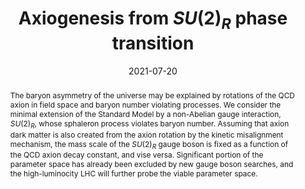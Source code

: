 ---
title: "Axiogenesis from $SU(2)_R$ phase transition"
authors:
- Keisuke Harigaya
- admin
date: "2021-07-20"
doi: "10.1007/JHEP10(2021)022"

# Schedule page publish date (NOT publication's date).
publishDate: "2021-10-04"

# Publication type.
# Legend: 0 = Uncategorized; 1 = Conference paper; 2 = Journal article;
# 3 = Preprint / Working Paper; 4 = Report; 5 = Book; 6 = Book section;
# 7 = Thesis; 8 = Patent
# publication_types: ["2"]

# Publication name and optional abbreviated publication name.
publication: "Journal of High Energy Physics"
publication_short: "JHEP"

abstract: The baryon asymmetry of the universe may be explained by rotations of the QCD axion in field space and baryon number violating processes. We consider the minimal extension of the Standard Model by a non-Abelian gauge interaction, $SU(2)_R$, whose sphaleron process violates baryon number. Assuming that axion dark matter is also created from the axion rotation by the kinetic misalignment mechanism, the mass scale of the $SU(2)_R$ gauge boson is fixed as a function of the QCD axion decay constant, and vise versa. Significant portion of the parameter space has already been excluded by new gauge boson searches, and the high-luminocity LHC will further probe the viable parameter space.

# Summary. An optional shortened abstract.
summary: Axion rotation has been recently proposed to be a possible source of baryogenesis, i.e. 'axiogenesis'. This mechanism, however, cannot account for the observed number of axion dark matter abundance and baryon asymmetry simultaneously in minimal SM + axion. In this paper, we propose a possibility where axiogenesis can be compatible with axion dark matter.

tags:
- electroweak phase transition
- axion
- axion rotation
- axiogenesis
- left-right symmetry
featured: true

links:
- name: arXiv
  url: https://arxiv.org/abs/2107.09679
url_pdf: https://arxiv.org/pdf/2107.09679.pdf
# url_code: 'https://github.com/wowchemy/wowchemy-hugo-themes'
# url_dataset: '#'
# url_poster: '#'
# url_project: ''
# url_slides: ''
# url_source: ''
# url_video: '#'

# Featured image
# To use, add an image named `featured.jpg/png` to your page's folder. 
image:
  # caption: 'Image credit: [**Unsplash**](https://unsplash.com/photos/s9CC2SKySJM)'
  focal_point: ""
  preview_only: true

# Associated Projects (optional).
#   Associate this publication with one or more of your projects.
#   Simply enter your project's folder or file name without extension.
#   E.g. `internal-project` references `content/project/internal-project/index.md`.
#   Otherwise, set `projects: []`.
projects:
- axion-rotation

share: false
# Slides (optional).
#   Associate this publication with Markdown slides.
#   Simply enter your slide deck's filename without extension.
#   E.g. `slides: "example"` references `content/slides/example/index.md`.
#   Otherwise, set `slides: ""`.
# slides: example
---